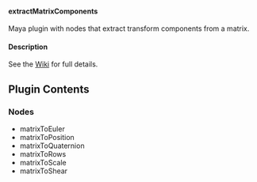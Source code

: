 #### extractMatrixComponents
Maya plugin with nodes that extract transform components from a matrix.

#### Description
See the [Wiki](https://github.com/yantor3d/matrixComponents/wiki) for full details.

## Plugin Contents
### Nodes
- matrixToEuler
- matrixToPosition
- matrixToQuaternion
- matrixToRows
- matrixToScale
- matrixToShear
